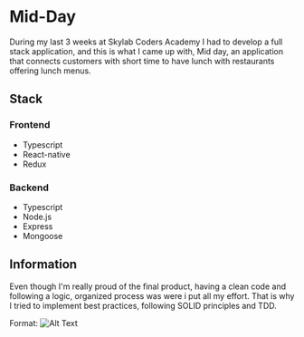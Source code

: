 # Mid-Day
During my last 3 weeks at Skylab Coders Academy I had to develop a full stack application, and this is what I came up with, Mid day, an application that connects customers with short time to have lunch with restaurants offering lunch menus.


## Stack

 ### Frontend
  * Typescript
  * React-native
  * Redux
  
 ### Backend
  * Typescript
  * Node.js
  * Express
  * Mongoose

## Information
Even though I'm really proud of the final product, having a clean code and following a logic, organized process was were i put all my effort. That is why I tried to implement best practices, following SOLID principles and TDD.

Format: ![Alt Text](https://trello-attachments.s3.amazonaws.com/5ffc5f162c16556900cb7618/6041f773bf2ba60154c38447/3b1a5883576655ace4823eec563d2ba9/Screenshot_2021-04-06_at_10.49.48.png)
